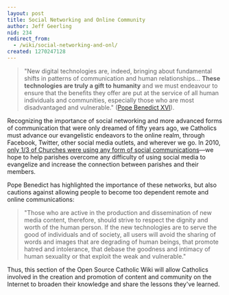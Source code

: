 ```yaml
---
layout: post
title: Social Networking and Online Community
author: Jeff Geerling
nid: 234
redirect_from:
  - /wiki/social-networking-and-onl/
created: 1270247128
---
```

<blockquote>
<p>&quot;New digital technologies are, indeed, bringing about fundamental shifts in patterns of communication and human relationships... <strong>These technologies are truly a gift to humanity</strong> and we must endeavour to ensure that the benefits they offer are put at the service of all human individuals and communities, especially those who are most disadvantaged and vulnerable.&quot; (<a href="http://www.vatican.va/holy_father/benedict_xvi/messages/communications/documents/hf_ben-xvi_mes_20090124_43rd-world-communications-day_en.html">Pope Benedict XVI</a>).</p>
</blockquote>
<p>Recognizing the importance of social networking and more advanced forms of communication that were only dreamed of fifty years ago, we Catholics must advance our evangelistic endeavors to the online realm, through Facebook, Twitter, other social media outlets, and wherever we go. In 2010, <a href="/blog/oscatholic/study-shows-23-churches">only 1/3 of Churches were using any form of social communications</a>&mdash;we hope to help parishes overcome any difficulty of using social media to evangelize and increase the connection between parishes and their members.</p>
<p>Pope Benedict has highlighted the importance of these networks, but also cautions against allowing people to become too dependent remote and online communications:</p>
<blockquote>
<p>&quot;Those who are active in the production and dissemination of new media content, therefore, should strive to respect the dignity and worth of the human person. If the new technologies are to serve the good of individuals and of society, all users will avoid the sharing of words and images that are degrading of human beings, that promote hatred and intolerance, that debase the goodness and intimacy of human sexuality or that exploit the weak and vulnerable.&quot;</p>
</blockquote>
<p>Thus, this section of the Open Source Catholic Wiki will allow Catholics involved in the creation and promotion of content and community on the Internet to broaden their knowledge and share the lessons they&#39;ve learned.</p>
